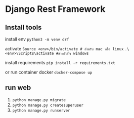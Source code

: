 # Django Rest Framework

## Install tools
install env
`python3 -m venv drf`

activate
`Source <env>/bin/activate # สำหรับ mac หรือ linux`
`.\<env>\Scripts\activate #สำหรับฝั่ง windows`

install requirements
`pip install -r requirements.txt`

or run container docker
`docker-compose up`

## run web
1. `python manage.py migrate`
2. `python manage.py createsuperuser`
3. `python manage.py runserver`
